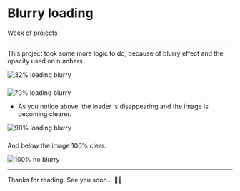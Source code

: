# Blurry loading 

Week of projects

---

This project took some more logic to do, because of blurry effect and the opacity used on numbers.

<div>
 <img alt='32% loading blurry' src='https://i.imgur.com/xy57w0C.png' />
</div>

###

<div>
 <img alt='70% loading blurry' src='https://i.imgur.com/vs7bwNq.png' />
</div>

- As you notice above, the loader is disappearing and the image is becoming clearer.

<div>
 <img alt='90% loading blurry' src='https://i.imgur.com/UZX6vnw.png' />
</div>

###

And below the image 100% clear.

<div>
 <img alt='100% no blurry' src='https://i.imgur.com/1HcxgRU.png' />
</div>

-----

Thanks for reading. See you soon... 🥷🥷
